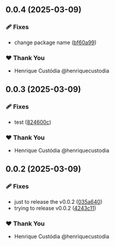 ## 0.0.4 (2025-03-09)

### 🩹 Fixes

- change package name ([bf60a99](https://github.com/zard-ui/zardui/commit/bf60a99))

### ❤️ Thank You

- Henrique Custódia @henriquecustodia

## 0.0.3 (2025-03-09)

### 🩹 Fixes

- test ([824600c](https://github.com/zard-ui/zardui/commit/824600c))

### ❤️ Thank You

- Henrique Custódia @henriquecustodia

## 0.0.2 (2025-03-09)

### 🩹 Fixes

- just to release the v0.0.2 ([035a640](https://github.com/zard-ui/zardui/commit/035a640))
- trying to release v0.0.2 ([4243c11](https://github.com/zard-ui/zardui/commit/4243c11))

### ❤️ Thank You

- Henrique Custódia @henriquecustodia